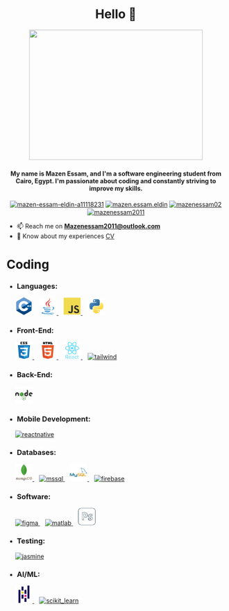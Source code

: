 <h1 align="center">Hello 👋</h1>

<p align="center">
  <img src="https://cdn.dribbble.com/users/2131993/screenshots/4948736/media/421d4ed2f3d23c73d64d20963f61f422.gif" width="400" height="300" />
  <h4 align="center">My name is Mazen Essam, and I'm a software engineering student from Cairo, Egypt.
I'm passionate about coding and constantly striving to improve my skills. </h4>
</p>
<p align="center">
<a href="https://linkedin.com/in/mazen-essam-eldin-a11118231" target="blank"><img align="center" src="https://raw.githubusercontent.com/rahuldkjain/github-profile-readme-generator/master/src/images/icons/Social/linked-in-alt.svg" alt="mazen-essam-eldin-a11118231" height="30" width="40" /></a>
<a href="https://fb.com/mazen.essam.eldin" target="blank"><img align="center" src="https://raw.githubusercontent.com/rahuldkjain/github-profile-readme-generator/master/src/images/icons/Social/facebook.svg" alt="mazen.essam.eldin" height="30" width="40" /></a>
<a href="https://instagram.com/mazenessam02" target="blank"><img align="center" src="https://raw.githubusercontent.com/rahuldkjain/github-profile-readme-generator/master/src/images/icons/Social/instagram.svg" alt="mazenessam02" height="30" width="40" /></a>
<a href="https://www.hackerrank.com/mazenessam2011" target="blank"><img align="center" src="https://raw.githubusercontent.com/rahuldkjain/github-profile-readme-generator/master/src/images/icons/Social/hackerrank.svg" alt="mazenessam2011" height="30" width="40" /></a>
</p>



- 📫 Reach me on **Mazenessam2011@outlook.com**
- 📄 Know about my experiences <a href="https://drive.google.com/file/d/1XcW4oUqyYyNWvc-kxlGIAQVsrtgd7ufX/view" rel="noreferrer"> CV </a>



<h1>Coding</h1>

- <h3 align="left">Languages:</h3>
<p align="left">  &nbsp;&nbsp;&nbsp;&nbsp;
<a href="https://www.w3schools.com/cpp/" target="blank" > <img src="https://raw.githubusercontent.com/devicons/devicon/master/icons/cplusplus/cplusplus-original.svg" alt="cplusplus" width="40" height="40"/></a> &nbsp;&nbsp;
<a href="https://www.java.com" target="blank" > <img src="https://raw.githubusercontent.com/devicons/devicon/master/icons/java/java-original.svg" alt="java" width="40" height="40"/> </a>  &nbsp;&nbsp; 
<a href="https://developer.mozilla.org/en-US/docs/Web/JavaScript" target="blank" > <img src="https://raw.githubusercontent.com/devicons/devicon/master/icons/javascript/javascript-original.svg" alt="javascript" width="40" height="40"/> </a>    &nbsp;&nbsp;
<a href="https://www.python.org" target="blank" > <img src="https://raw.githubusercontent.com/devicons/devicon/master/icons/python/python-original.svg" alt="python" width="40" height="40"/> </a>
</p>
  
- <h3 align="left">Front-End:</h3>
<p align="left" > &nbsp;&nbsp;&nbsp;&nbsp;
<a href="https://www.w3schools.com/css/" target="_blank" rel="noreferrer"> <img src="https://raw.githubusercontent.com/devicons/devicon/master/icons/css3/css3-original-wordmark.svg" alt="css3" width="40" height="40"/> </a>&nbsp;&nbsp;
<a href="https://www.w3.org/html/" target="_blank" rel="noreferrer"> <img src="https://raw.githubusercontent.com/devicons/devicon/master/icons/html5/html5-original-wordmark.svg" alt="html5" width="40" height="40"/> </a> &nbsp;&nbsp;
<a href="https://reactjs.org/" target="_blank" rel="noreferrer"> <img src="https://raw.githubusercontent.com/devicons/devicon/master/icons/react/react-original-wordmark.svg" alt="react" width="40" height="40"/> </a>&nbsp;&nbsp;
<a href="https://tailwindcss.com/" target="_blank" rel="noreferrer"> <img src="https://www.vectorlogo.zone/logos/tailwindcss/tailwindcss-icon.svg" alt="tailwind" width="40" height="40"/> </a> 
</p>

- <h3 align="left">Back-End:</h3>
<p align="left"> &nbsp;&nbsp;&nbsp;&nbsp;
<a href="https://nodejs.org" target="_blank" rel="noreferrer"> <img src="https://raw.githubusercontent.com/devicons/devicon/master/icons/nodejs/nodejs-original-wordmark.svg" alt="nodejs" width="40" height="40"/> </a>
</p>

- <h3 align="left">Mobile Development:</h3>
 <p align="left">&nbsp;&nbsp;&nbsp;&nbsp;
<a href="https://reactnative.dev/" target="_blank" rel="noreferrer"> <img src="https://reactnative.dev/img/header_logo.svg" alt="reactnative" width="40" height="40"/> </a></p>
 
 - <h3 align="left">Databases:</h3>
  <p align="left">&nbsp;&nbsp;&nbsp;&nbsp;
<a href="https://www.mongodb.com/" target="_blank" rel="noreferrer"> <img src="https://raw.githubusercontent.com/devicons/devicon/master/icons/mongodb/mongodb-original-wordmark.svg" alt="mongodb" width="40" height="40"/> </a>&nbsp;&nbsp;
<a href="https://www.microsoft.com/en-us/sql-server" target="_blank" rel="noreferrer"> <img src="https://www.svgrepo.com/show/303229/microsoft-sql-server-logo.svg" alt="mssql" width="40" height="40"/> </a>&nbsp;&nbsp;
<a href="https://www.mysql.com/" target="_blank" rel="noreferrer"> <img src="https://raw.githubusercontent.com/devicons/devicon/master/icons/mysql/mysql-original-wordmark.svg" alt="mysql" width="40" height="40"/> </a>&nbsp;&nbsp;
<a href="https://firebase.google.com/" target="_blank" rel="noreferrer"> <img src="https://www.vectorlogo.zone/logos/firebase/firebase-icon.svg" alt="firebase" width="40" height="40"/> </a> </p>
  
- <h3 align="left">Software:</h3>
<p align="left"> &nbsp;&nbsp;&nbsp;&nbsp;
<a href="https://www.figma.com/" target="_blank" rel="noreferrer"> <img src="https://www.vectorlogo.zone/logos/figma/figma-icon.svg" alt="figma" width="40" height="40"/> </a>&nbsp;&nbsp;
  <a href="https://www.mathworks.com/" target="_blank" rel="noreferrer"> <img src="https://upload.wikimedia.org/wikipedia/commons/2/21/Matlab_Logo.png" alt="matlab" width="40" height="40"/> </a>&nbsp;&nbsp;
  <a href="https://www.photoshop.com/en" target="_blank" rel="noreferrer"> <img src="https://raw.githubusercontent.com/devicons/devicon/master/icons/photoshop/photoshop-line.svg" alt="photoshop" width="40" height="40"/> </a> </p>

- <h3 align="left">Testing:</h3>
<p align="left">&nbsp;&nbsp;&nbsp;&nbsp;
  <a href="https://jasmine.github.io/" target="_blank" rel="noreferrer"> <img src="https://www.vectorlogo.zone/logos/jasmine/jasmine-icon.svg" alt="jasmine" width="40" height="40"/> </a> 
</p>

- <h3 align="left">AI/ML:</h3>
<p align="left">&nbsp;&nbsp;&nbsp;&nbsp;
  <a href="https://pandas.pydata.org/" target="_blank" rel="noreferrer"> <img src="https://raw.githubusercontent.com/devicons/devicon/2ae2a900d2f041da66e950e4d48052658d850630/icons/pandas/pandas-original.svg" alt="pandas" width="40" height="40"/> </a> &nbsp;&nbsp;
  <a href="https://scikit-learn.org/" target="_blank" rel="noreferrer"> <img src="https://upload.wikimedia.org/wikipedia/commons/0/05/Scikit_learn_logo_small.svg" alt="scikit_learn" width="40" height="40"/> </a> </p>
